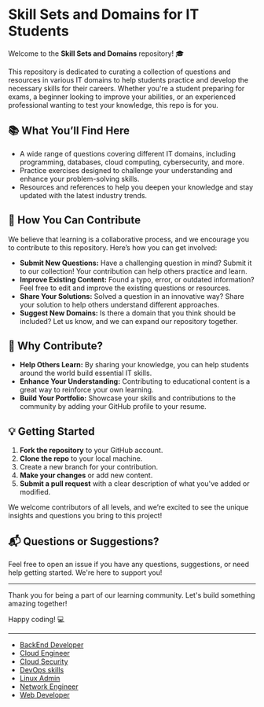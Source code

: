 

# Skill Sets and Domains for IT Students

Welcome to the **Skill Sets and Domains** repository! 🎓

This repository is dedicated to curating a collection of questions and resources in various IT domains to help students practice and develop the necessary skills for their careers. Whether you're a student preparing for exams, a beginner looking to improve your abilities, or an experienced professional wanting to test your knowledge, this repo is for you.

## 📚 What You’ll Find Here

- A wide range of questions covering different IT domains, including programming, databases, cloud computing, cybersecurity, and more.
- Practice exercises designed to challenge your understanding and enhance your problem-solving skills.
- Resources and references to help you deepen your knowledge and stay updated with the latest industry trends.

## 🚀 How You Can Contribute

We believe that learning is a collaborative process, and we encourage you to contribute to this repository. Here’s how you can get involved:

- **Submit New Questions:** Have a challenging question in mind? Submit it to our collection! Your contribution can help others practice and learn.
- **Improve Existing Content:** Found a typo, error, or outdated information? Feel free to edit and improve the existing questions or resources.
- **Share Your Solutions:** Solved a question in an innovative way? Share your solution to help others understand different approaches.
- **Suggest New Domains:** Is there a domain that you think should be included? Let us know, and we can expand our repository together.

## 🌟 Why Contribute?

- **Help Others Learn:** By sharing your knowledge, you can help students around the world build essential IT skills.
- **Enhance Your Understanding:** Contributing to educational content is a great way to reinforce your own learning.
- **Build Your Portfolio:** Showcase your skills and contributions to the community by adding your GitHub profile to your resume.

## 💡 Getting Started

1. **Fork the repository** to your GitHub account.
2. **Clone the repo** to your local machine.
3. Create a new branch for your contribution.
4. **Make your changes** or add new content.
5. **Submit a pull request** with a clear description of what you've added or modified.

We welcome contributors of all levels, and we’re excited to see the unique insights and questions you bring to this project!

## 📬 Questions or Suggestions?

Feel free to open an issue if you have any questions, suggestions, or need help getting started. We're here to support you!

---

Thank you for being a part of our learning community. Let's build something amazing together!

Happy coding! 💻

---

- [BackEnd Developer](BackEnd.md)
- [Cloud Engineer](CloudEngineer.md)
- [Cloud Security](CloudSecurity.md)
- [DevOps skills](DevOps.md)
- [Linux Admin](LinuxAdmin.md)
- [Network Engineer](NetworkEngineer.md)
- [Web Developer](WebDeveloper.md)
